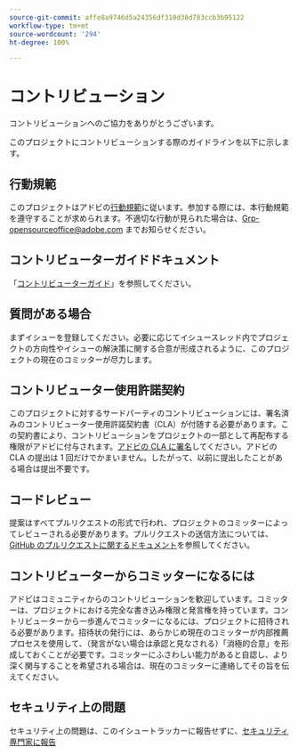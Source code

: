 ```yaml
---
source-git-commit: affe8a9746d5a24356df310d38d783ccb3b95122
workflow-type: tm+mt
source-wordcount: '294'
ht-degree: 100%

---
```

# コントリビューション

コントリビューションへのご協力をありがとうございます。

このプロジェクトにコントリビューションする際のガイドラインを以下に示します。

## 行動規範

このプロジェクトはアドビの[行動規範](code-of-conduct.md)に従います。参加する際には、本行動規範を遵守することが求められます。不適切な行動が見られた場合は、[Grp-opensourceoffice@adobe.com](mailto:Grp-opensourceoffice@adobe.com) までお知らせください。

## コントリビューターガイドドキュメント

「[コントリビューターガイド](https://experienceleague.adobe.com/docs/contributor/contributor-guide/introduction.html?lang=ja)」を参照してください。

## 質問がある場合

まずイシューを登録してください。必要に応じてイシュースレッド内でプロジェクトの方向性やイシューの解決策に関する合意が形成されるように、このプロジェクトの現在のコミッターが尽力します。

## コントリビューター使用許諾契約

このプロジェクトに対するサードパーティのコントリビューションには、署名済みのコントリビューター使用許諾契約書（CLA）が付随する必要があります。この契約書により、コントリビューションをプロジェクトの一部として再配布する権限がアドビに付与されます。[アドビの CLA に署名](http://opensource.adobe.com/cla.html)してください。アドビの CLA の提出は 1 回だけでかまいません。したがって、以前に提出したことがある場合は提出不要です。

## コードレビュー

提案はすべてプルリクエストの形式で行われ、プロジェクトのコミッターによってレビューされる必要があります。プルリクエストの送信方法については、[GitHub のプルリクエストに関するドキュメント](https://help.github.com/ja/articles/about-pull-requests/)を参照してください。

<!--
Lastly, please follow the [pull request template](PULL_REQUEST_TEMPLATE.md) when
submitting a pull request!
-->

## コントリビューターからコミッターになるには

アドビはコミュニティからのコントリビューションを歓迎しています。コミッターは、プロジェクトにおける完全な書き込み権限と発言権を持っています。コントリビューターから一歩進んでコミッターになるには、プロジェクトに招待される必要があります。招待状の発行には、あらかじめ現在のコミッターが内部推薦プロセスを使用して、（発言がない場合は承認と見なされる）「消極的合意」を形成しておくことが必要です。コミッターにふさわしい能力があると自認し、より深く関与することを希望される場合は、現在のコミッターに連絡してその旨を伝えてください。

## セキュリティ上の問題

セキュリティ上の問題は、このイシュートラッカーに報告せずに、[セキュリティ専門家に報告](https://helpx.adobe.com/jp/security/alertus.html)
